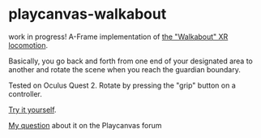 # playcanvas-walkabout
work in progress!
A-Frame implementation of [the "Walkabout" XR locomotion](https://youtu.be/pW6nlLV88Zk?t=15).

Basically, you go back and forth from one end of your designated area to another and rotate the scene
when you reach the guardian boundary.

Tested on Oculus Quest 2.
Rotate by pressing the "grip" button on a controller.

[Try it yourself](https://www.timatimak.eu/experiments/playcanvas-walkabout/index.html).

[My question](https://forum.playcanvas.com/t/do-i-rotate-an-xr-camera-the-right-way/17321) about it on the Playcanvas forum

